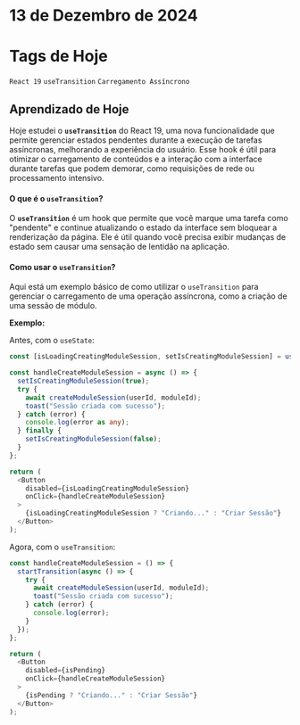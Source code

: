# 13 de Dezembro de 2024

# Tags de Hoje

`React 19` `useTransition` `Carregamento Assíncrono`

## Aprendizado de Hoje

Hoje estudei o **`useTransition`** do React 19, uma nova funcionalidade que permite gerenciar estados pendentes durante a execução de tarefas assíncronas, melhorando a experiência do usuário. Esse hook é útil para otimizar o carregamento de conteúdos e a interação com a interface durante tarefas que podem demorar, como requisições de rede ou processamento intensivo.

#### **O que é o `useTransition`?**

O **`useTransition`** é um hook que permite que você marque uma tarefa como "pendente" e continue atualizando o estado da interface sem bloquear a renderização da página. Ele é útil quando você precisa exibir mudanças de estado sem causar uma sensação de lentidão na aplicação.

#### **Como usar o `useTransition`?**

Aqui está um exemplo básico de como utilizar o `useTransition` para gerenciar o carregamento de uma operação assíncrona, como a criação de uma sessão de módulo.

**Exemplo:**

Antes, com o `useState`:

```Typescript
const [isLoadingCreatingModuleSession, setIsCreatingModuleSession] = useState(false);

const handleCreateModuleSession = async () => {
  setIsCreatingModuleSession(true);
  try {
    await createModuleSession(userId, moduleId);
    toast("Sessão criada com sucesso");
  } catch (error) {
    console.log(error as any);
  } finally {
    setIsCreatingModuleSession(false);
  }
};

return (
  <Button
    disabled={isLoadingCreatingModuleSession}
    onClick={handleCreateModuleSession}
  >
    {isLoadingCreatingModuleSession ? "Criando..." : "Criar Sessão"}
  </Button>
);
```

Agora, com o `useTransition`:

```Typescript
const handleCreateModuleSession = () => {
  startTransition(async () => {
    try {
      await createModuleSession(userId, moduleId);
      toast("Sessão criada com sucesso");
    } catch (error) {
      console.log(error);
    }
  });
};

return (
  <Button
    disabled={isPending}
    onClick={handleCreateModuleSession}
  >
    {isPending ? "Criando..." : "Criar Sessão"}
  </Button>
);
```



